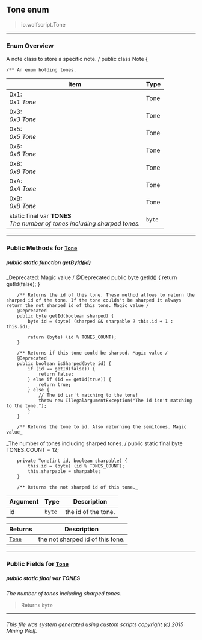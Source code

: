 ## Tone __enum__

>io.wolfscript.Tone

---

### Enum Overview

A note class to store a specific note. /
public class Note {

    /** An enum holding tones.

Item | Type   
--- | :--- 
0x1: <br> _0x1 Tone_ | Tone
0x3: <br> _0x3 Tone_ | Tone
0x5: <br> _0x5 Tone_ | Tone
0x6: <br> _0x6 Tone_ | Tone
0x8: <br> _0x8 Tone_ | Tone
0xA: <br> _0xA Tone_ | Tone
0xB: <br> _0xB Tone_ | Tone
static final var __TONES__ <br> _The number of tones including sharped tones._ | `byte`



---


### Public Methods for [`Tone`](Tone.md)

##### <a id='getbyid'></a>public static function __getById__(id)
_Deprecated: Magic value /
        @Deprecated
        public byte getId() {
            return getId(false);
        }

        /** Returns the id of this tone. These method allows to return the sharped id of the tone. If the tone couldn't be sharped it always return the not sharped id of this tone. Magic value /
        @Deprecated
        public byte getId(boolean sharped) {
            byte id = (byte) (sharped && sharpable ? this.id + 1 : this.id);

            return (byte) (id % TONES_COUNT);
        }

        /** Returns if this tone could be sharped. Magic value /
        @Deprecated
        public boolean isSharped(byte id) {
            if (id == getId(false)) {
                return false;
            } else if (id == getId(true)) {
                return true;
            } else {
                // The id isn't matching to the tone!
                throw new IllegalArgumentException("The id isn't matching to the tone.");
            }
        }

        /** Returns the tone to id. Also returning the semitones. Magic value_

_The number of tones including sharped tones. /
        public static final byte TONES_COUNT = 12;

        private Tone(int id, boolean sharpable) {
            this.id = (byte) (id % TONES_COUNT);
            this.sharpable = sharpable;
        }

        /** Returns the not sharped id of this tone._

Argument | Type | Description  
--- | --- | --- 
id | `byte` | the id of the tone.

Returns | Description
--- | --- 
[`Tone`](Tone.md) | the not sharped id of this tone.


---

### Public Fields for [`Tone`](Tone.md)

##### <a id='tones'></a>public static final var __TONES__

_The number of tones including sharped tones._

>Returns
>  `byte`

---


###### This file was system generated using custom scripts copyright (c) 2015 Mining Wolf.
	

